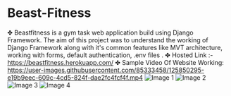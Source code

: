 # Beast-Fitness

✤ Beastfitness is a gym task web application build using Django Framework. The aim of this project was to understand the working of Django Framework along with it's common features like MVT architecture, working with forms, default authentication, .env files .
✤ Hosted Link :- https://beastfitness.herokuapp.com/
✤ Sample Video Of Website Working:
 https://user-images.githubusercontent.com/85333458/125850295-e19b9eec-609c-4cd5-824f-dae2fc4fcf4f.mp4
![Image 1](https://user-images.githubusercontent.com/85333458/125514924-139ddf90-a1b0-48e2-8011-6fbfd60a0e4b.png)
![Image 2](https://user-images.githubusercontent.com/85333458/125514971-0232085b-1cc6-4ede-a6a3-1c9f2851bf2a.png)
![Image 3](https://user-images.githubusercontent.com/85333458/125515001-42656f1d-1995-4a74-b5cf-9542ebc75794.png)
![Image 4](https://user-images.githubusercontent.com/85333458/125515039-d60e6bee-4667-4fe3-b9b5-3f51a010060f.png)










